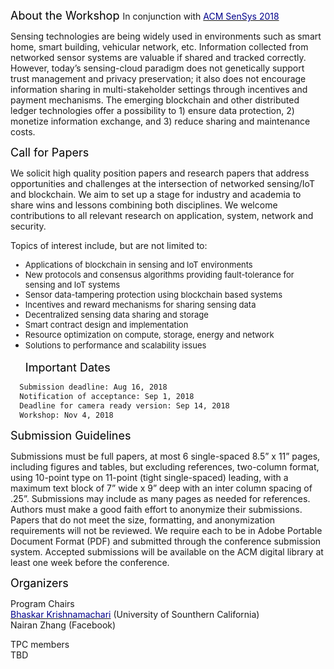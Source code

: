 <font color="black" size="4"> About the Workshop </font> In conjunction with [<font color="darkblue">ACM SenSys 2018</font>](http://sensys.acm.org/2018/)

Sensing technologies are being widely used in environments such as smart home, smart building, vehicular network, etc. Information collected from networked sensor systems are valuable if shared and tracked correctly. However, today’s sensing-cloud paradigm does not genetically support trust management and privacy preservation; it also does not encourage information sharing in multi-stakeholder settings through incentives and payment mechanisms. The emerging blockchain and other distributed ledger technologies offer a possibility to 1) ensure data protection, 2) monetize information exchange, and 3) reduce sharing and maintenance costs.

<font color="black" size="4"> Call for Papers </font> 

We solicit high quality position papers and research papers that address opportunities and challenges at the intersection of networked sensing/IoT and blockchain. We aim to set up a stage for industry and academia to share wins and lessons combining both disciplines. We welcome contributions to all relevant research on application, system, network and security. 

Topics of interest include, but are not limited to:
  <font size="2.75">
  * Applications of blockchain in sensing and IoT environments<br/>
  * New protocols and consensus algorithms providing fault-tolerance for sensing and IoT systems<br/>
  * Sensor data-tampering protection using blockchain based systems<br/>
  * Incentives and reward mechanisms for sharing sensing data<br/>
  * Decentralized sensing data sharing and storage<br/>
  * Smart contract design and implementation<br/>
  * Resource optimization on compute, storage, energy and network<br/>
  * Solutions to performance and scalability issues<br/>
  </font><br/>
<font color="black" size="4"> Important Dates </font> 

```markdown
  Submission deadline: Aug 16, 2018
  Notification of acceptance: Sep 1, 2018
  Deadline for camera ready version: Sep 14, 2018
  Workshop: Nov 4, 2018
```

<font color="black" size="4"> Submission Guidelines </font> 

Submissions must be full papers, at most 6 single-spaced 8.5” x 11” pages, including figures and tables, but excluding references, two-column format, using 10-point type on 11-point (tight single-spaced) leading, with a maximum text block of 7” wide x 9” deep with an inter column spacing of .25”. Submissions may include as many pages as needed for references. Authors must make a good faith effort to anonymize their submissions. Papers that do not meet the size, formatting, and anonymization requirements will not be reviewed. We require each to be in Adobe Portable Document Format (PDF) and submitted through the conference submission system. Accepted submissions will be available on the ACM digital library at least one week before the conference.

<font color="black" size="4"> Organizers </font> 

Program Chairs<br/>
  [<font color="darkblue">Bhaskar Krishnamachari</font>](http://ceng.usc.edu/~bkrishna/) (University of Sounthern California)<br/>
  Nairan Zhang (Facebook)<br/>

TPC members<br/>
TBD
